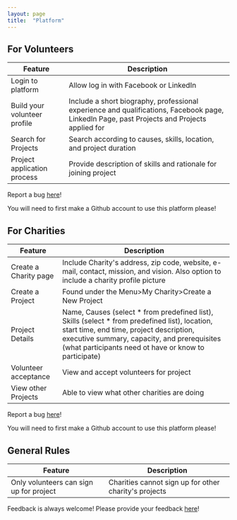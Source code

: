 ```yaml
---
layout: page
title:  "Platform"
---
```




## For Volunteers

|Feature|Description|
|---|---|
|Login to platform|Allow log in with Facebook or LinkedIn|
|Build your volunteer profile|Include a short biography, professional experience and qualifications, Facebook page, LinkedIn Page, past Projects and Projects applied for|
|Search for Projects| Search according to causes, skills, location, and project duration|
|Project application process|Provide description of skills and rationale for joining project|

Report a bug [here](https://github.com/serve-sg/project-introduction/issues/new?assignees=Fishbiscuit&labels=bug&template=bug-report.md&title=Bug+Description)!

You will need to first make a Github account to use this platform please!

## For Charities

|Feature|Description|
|---|---|
|Create a Charity page| Include Charity's address, zip code, website, e-mail, contact, mission, and vision. Also option to include a charity profile picture|
|Create a Project|Found under the Menu>My Charity>Create a New Project|
|Project Details| Name, Causes (select * from predefined list), Skills (select * from predefined list), location, start time, end time, project description, executive summary, capacity, and prerequisites (what participants need ot have or know to participate)|
|Volunteer acceptance|View and accept volunteers for project|
|View other Projects|Able to view what other charities are doing|

Report a bug [here](https://github.com/serve-sg/project-introduction/issues/new?assignees=Fishbiscuit&labels=bug&template=bug-report.md&title=Bug+Description)!

You will need to first make a Github account to use this platform please!


## General Rules

|Feature|Description|
|---|---|
|Only volunteers can sign up for project| Charities cannot sign up for other charity's projects|

Feedback is always welcome! Please provide your feedback [here](https://github.com/serve-sg/project-introduction/issues/new?assignees=Fishbiscuit&labels=needs-review&template=feedback.md&title=%5BFeedback%5D+Title+of+feedback)!
